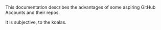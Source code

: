 This documentation describes the advantages of some aspiring GitHub Accounts and their repos.

It is subjective, to the koalas.

